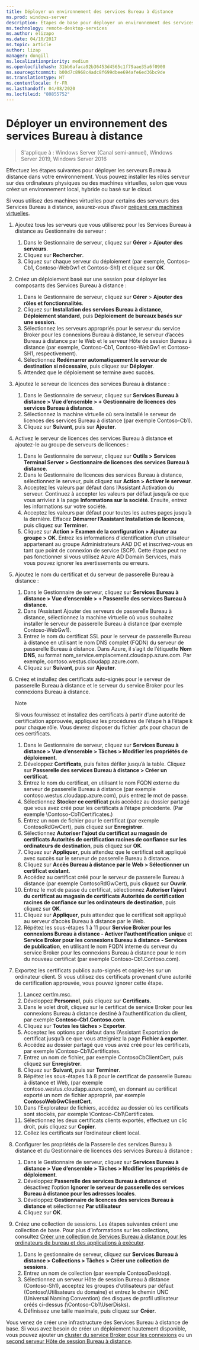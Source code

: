 ```yaml
---
title: Déployer un environnement des services Bureau à distance
ms.prod: windows-server
description: Étapes de base pour déployer un environnement des services Bureau à distance.
ms.technology: remote-desktop-services
ms.author: elizapo
ms.date: 04/10/2017
ms.topic: article
author: lizap
manager: dongill
ms.localizationpriority: medium
ms.openlocfilehash: 31bb6afaca92b36453d4565c1f79aae35a6f0900
ms.sourcegitcommit: b00d7c8968c4adc8f699dbee694afe6ed36bc9de
ms.translationtype: HT
ms.contentlocale: fr-FR
ms.lasthandoff: 04/08/2020
ms.locfileid: "80855752"
---
```

# <a name="deploy-your-remote-desktop-environment"></a>Déployer un environnement des services Bureau à distance

>S'applique à : Windows Server (Canal semi-annuel), Windows Server 2019, Windows Server 2016

Effectuez les étapes suivantes pour déployer les serveurs Bureau à distance dans votre environnement. Vous pouvez installer les rôles serveur sur des ordinateurs physiques ou des machines virtuelles, selon que vous créez un environnement local, hybride ou basé sur le cloud. 

Si vous utilisez des machines virtuelles pour certains des serveurs des Services Bureau à distance, assurez-vous d’avoir [préparé ces machines virtuelles](rds-prepare-vms.md).
  
  
1.  Ajoutez tous les serveurs que vous utiliserez pour les Services Bureau à distance au Gestionnaire de serveur :  
    1.  Dans le Gestionnaire de serveur, cliquez sur **Gérer** > **Ajouter des serveurs**.  
    2.  Cliquez sur **Rechercher**.  
    3.  Cliquez sur chaque serveur du déploiement (par exemple, Contoso-Cb1, Contoso-WebGw1 et Contoso-Sh1) et cliquez sur **OK**.  
2.  Créez un déploiement basé sur une session pour déployer les composants des Services Bureau à distance :  
    1.  Dans le Gestionnaire de serveur, cliquez sur **Gérer** > **Ajouter des rôles et fonctionnalités**.  
    2.  Cliquez sur **Installation des services Bureau à distance**, **Déploiement standard**, puis **Déploiement de bureaux basés sur une session**.  
    3.  Sélectionnez les serveurs appropriés pour le serveur du service Broker pour les connexions Bureau à distance, le serveur d’accès Bureau à distance par le Web et le serveur Hôte de session Bureau à distance (par exemple, Contoso-Cb1, Contoso-WebGw1 et Contoso-SH1, respectivement).  
    4.  Sélectionnez **Redémarrer automatiquement le serveur de destination si nécessaire**, puis cliquez sur **Déployer**.  
    5.  Attendez que le déploiement se termine avec succès.  
3.  Ajoutez le serveur de licences des services Bureau à distance :  
    1.  Dans le Gestionnaire de serveur, cliquez sur **Services Bureau à distance > Vue d’ensemble > + Gestionnaire de licences des services Bureau à distance**.  
    2.  Sélectionnez la machine virtuelle où sera installé le serveur de licences des services Bureau à distance (par exemple Contoso-Cb1).  
    3.  Cliquez sur **Suivant**, puis sur **Ajouter**.  
4.  Activez le serveur de licences des services Bureau à distance et ajoutez-le au groupe de serveurs de licences :  
    1.  Dans le Gestionnaire de serveur, cliquez sur **Outils > Services Terminal Server > Gestionnaire de licences des services Bureau à distance**.  
    2.  Dans le Gestionnaire de licences des services Bureau à distance, sélectionnez le serveur, puis cliquez sur **Action > Activer le serveur**.  
    3.  Acceptez les valeurs par défaut dans l’Assistant Activation du serveur. Continuez à accepter les valeurs par défaut jusqu’à ce que vous arriviez à la page **Informations sur la société**. Ensuite, entrez les informations sur votre société.  
    4.  Acceptez les valeurs par défaut pour toutes les autres pages jusqu’à la dernière. Effacez **Démarrer l’Assistant Installation de licences**, puis cliquez sur **Terminer**.  
    5.  Cliquez sur **Action > Examen de la configuration > Ajouter au groupe > OK**. Entrez les informations d’identification d’un utilisateur appartenant au groupe Administrateurs AAD DC et inscrivez-vous en tant que point de connexion de service (SCP). Cette étape peut ne pas fonctionner si vous utilisez Azure AD Domain Services, mais vous pouvez ignorer les avertissements ou erreurs.  
5.  Ajoutez le nom du certificat et du serveur de passerelle Bureau à distance :  
    1.  Dans le Gestionnaire de serveur, cliquez sur **Services Bureau à distance > Vue d’ensemble > + Passerelle des services Bureau à distance**.  
    2.  Dans l’Assistant Ajouter des serveurs de passerelle Bureau à distance, sélectionnez la machine virtuelle où vous souhaitez installer le serveur de passerelle Bureau à distance (par exemple Contoso-WebGw1).  
    3.  Entrez le nom du certificat SSL pour le serveur de passerelle Bureau à distance en utilisant le nom DNS complet (FQDN) du serveur de passerelle Bureau à distance. Dans Azure, il s’agit de l’étiquette **Nom DNS**, au format nom_service.emplacement.cloudapp.azure.com. Par exemple, contoso.westus.cloudapp.azure.com.  
    4.  Cliquez sur **Suivant**, puis sur **Ajouter**.
6.  Créez et installez des certificats auto-signés pour le serveur de passerelle Bureau à distance et le serveur du service Broker pour les connexions Bureau à distance.

       > [!NOTE]
       > Si vous fournissez et installez des certificats à partir d’une autorité de certification approuvée, appliquez les procédures de l’étape h à l’étape k pour chaque rôle. Vous devrez disposer du fichier .pfx pour chacun de ces certificats.
       
    1.  Dans le Gestionnaire de serveur, cliquez sur **Services Bureau à distance > Vue d’ensemble > Tâches > Modifier les propriétés de déploiement**.  
    2.  Développez **Certificats**, puis faites défiler jusqu’à la table. Cliquez sur **Passerelle des services Bureau à distance > Créer un certificat**.  
    3.  Entrez le nom du certificat, en utilisant le nom FQDN externe du serveur de passerelle Bureau à distance (par exemple contoso.westus.cloudapp.azure.com), puis entrez le mot de passe.  
    4.  Sélectionnez **Stocker ce certificat** puis accédez au dossier partagé que vous avez créé pour les certificats à l’étape précédente. (Par exemple \Contoso-Cb1\Certificates.)  
    5.  Entrez un nom de fichier pour le certificat (par exemple ContosoRdGwCert), puis cliquez sur **Enregistrer**.  
    6.  Sélectionnez **Autoriser l’ajout du certificat au magasin de certificats Autorités de certification racines de confiance sur les ordinateurs de destination**, puis cliquez sur **OK**.  
    7.  Cliquez sur **Appliquer**, puis attendez que le certificat soit appliqué avec succès sur le serveur de passerelle Bureau à distance.  
    8.  Cliquez sur **Accès Bureau à distance par le Web > Sélectionner un certificat existant**.  
    9.  Accédez au certificat créé pour le serveur de passerelle Bureau à distance (par exemple ContosoRdGwCert), puis cliquez sur **Ouvrir**.  
    10. Entrez le mot de passe du certificat, sélectionnez **Autoriser l’ajout du certificat au magasin de certificats Autorités de certification racines de confiance sur les ordinateurs de destination**, puis cliquez sur **OK**.  
    11. Cliquez sur **Appliquer**, puis attendez que le certificat soit appliqué au serveur d’accès Bureau à distance par le Web.  
    12. Répétez les sous-étapes 1 à 11 pour **Service Broker pour les connexions Bureau à distance - Activer l’authentification unique** et **Service Broker pour les connexions Bureau à distance - Services de publication**, en utilisant le nom FQDN interne du serveur du service Broker pour les connexions Bureau à distance pour le nom du nouveau certificat (par exemple Contoso-Cb1.Contoso.com).  
7.  Exportez les certificats publics auto-signés et copiez-les sur un ordinateur client. Si vous utilisez des certificats provenant d’une autorité de certification approuvée, vous pouvez ignorer cette étape.  
    1.  Lancez certlm.msc.  
    2.  Développez **Personnel**, puis cliquez sur **Certificats.**  
    3.  Dans le volet droit, cliquez sur le certificat de service Broker pour les connexions Bureau à distance destiné à l’authentification du client, par exemple **Contoso-Cb1.Contoso.com**.  
    4.  Cliquez sur **Toutes les tâches > Exporter**.  
    5.  Acceptez les options par défaut dans l’Assistant Exportation de certificat jusqu’à ce que vous atteigniez la page **Fichier à exporter**.  
    6.  Accédez au dossier partagé que vous avez créé pour les certificats, par exemple \Contoso-Cb1\Certificates.  
    7.  Entrez un nom de fichier, par exemple ContosoCbClientCert, puis cliquez sur **Enregistrer**.  
    8.  Cliquez sur **Suivant**, puis sur **Terminer**.  
    9.  Répétez les sous-étapes 1 à 8 pour le certificat de passerelle Bureau à distance et Web, (par exemple contoso.westus.cloudapp.azure.com), en donnant au certificat exporté un nom de fichier approprié, par exemple **ContosoWebGwClientCert**.  
    10. Dans l’Explorateur de fichiers, accédez au dossier où les certificats sont stockés, par exemple \Contoso-Cb1\Certificates.  
    11. Sélectionnez les deux certificats clients exportés, effectuez un clic droit, puis cliquez sur **Copier**.  
    12. Collez les certificats sur l’ordinateur client local.  
8.  Configurer les propriétés de la Passerelle des services Bureau à distance et du Gestionnaire de licences des services Bureau à distance :  
    1.  Dans le Gestionnaire de serveur, cliquez sur **Services Bureau à distance > Vue d’ensemble > Tâches > Modifier les propriétés de déploiement**.  
    2.  Développez **Passerelle des services Bureau à distance** et désactivez l’option **Ignorer le serveur de passerelle des services Bureau à distance pour les adresses locales**.  
    3.  Développez **Gestionnaire de licences des services Bureau à distance** et sélectionnez **Par utilisateur**  
    4.  Cliquez sur **OK**.  
10. Créez une collection de sessions. Les étapes suivantes créent une collection de base. Pour plus d’informations sur les collections, consultez [Créer une collection de Services Bureau à distance pour les ordinateurs de bureau et des applications à exécuter](rds-create-collection.md).
 
    1.  Dans le gestionnaire de serveur, cliquez sur **Services Bureau à distance > Collections > Tâches > Créer une collection de sessions**.  
    2.  Entrez un nom de collection (par exemple ContosoDesktop).  
    3.  Sélectionnez un serveur Hôte de session Bureau à distance (Contoso-Sh1), acceptez les groupes d’utilisateurs par défaut (Contoso\Utilisateurs du domaine) et entrez le chemin UNC (Universal Naming Convention) des disques de profil utilisateur créés ci-dessus (\Contoso-Cb1\UserDisks).  
    4.  Définissez une taille maximale, puis cliquez sur **Créer**.  
  

Vous venez de créer une infrastructure des Services Bureau à distance de base. Si vous avez besoin de créer un déploiement hautement disponible, vous pouvez ajouter un [cluster du service Broker pour les connexions](rds-connection-broker-cluster.md) ou un [second serveur Hôte de session Bureau à distance](rds-scale-rdsh-farm.md).

